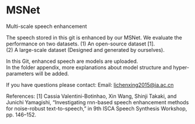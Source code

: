 # MSNet
Multi-scale speech enhancement

The speech stored in this git is enhanced by our MSNet. We evaluate the performance on two datasets. 
(1) An open-source dataset [1]. <br>
(2) A large-scale dataset (Designed and generated by ourselves). <br>

In this Git, enhanced speech are models are uploaded. <br>
In the folder appendix, more explanations about model structure and hyper-parameters will be added.

If you have questions please contact: Email: lichenxing2015@ia.ac.cn

References: 
[1] Cassia Valentini-Botinhao, Xin Wang, Shinji Takaki, and Junichi Yamagishi, “Investigating rnn-based speech enhancement methods for noise-robust text-to-speech,” in 9th ISCA Speech Synthesis Workshop, pp. 146–152.
